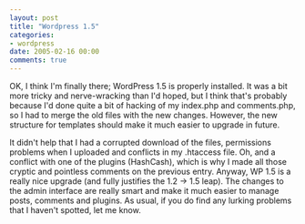 ```yaml
---
layout: post
title: "Wordpress 1.5"
categories:
- wordpress
date: 2005-02-16 00:00
comments: true
---
```


<p>OK, I think I'm finally there; WordPress 1.5 is properly installed. It was a bit more tricky and nerve-wracking than I'd hoped, but I think that's probably because I'd done quite a bit of hacking of my index.php and comments.php, so I had to merge the old files with the new changes. However, the new structure for templates should make it much easier to upgrade in future.</p>

<p>It didn't help that I had a corrupted download of the files, permissions problems when I uploaded and conflicts in my .htaccess file. Oh, and a conflict with one of the plugins (HashCash), which is why I made all those cryptic and pointless comments on the previous entry. Anyway, WP 1.5 is a really nice upgrade (and fully justifies the 1.2 -> 1.5 leap). The changes to the admin interface are really smart and make it much easier to manage posts, comments and plugins. As usual, if you do find any lurking problems that I haven't spotted, let me know.</p>




